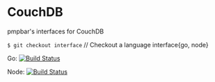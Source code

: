# CouchDB
pmpbar's interfaces for CouchDB

`$ git checkout interface` // Checkout a language interface{go, node}

Go: [![Build Status](https://travis-ci.org/pmpbar/couchdb.svg?branch=go)](https://travis-ci.org/pmpbar/couchdb)

Node: [![Build Status](https://travis-ci.org/pmpbar/couchdb.svg?branch=node)](https://travis-ci.org/pmpbar/couchdb)
